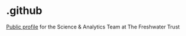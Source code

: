 # .github
[Public profile](https://github.com/thefreshwatertrust/.github/blob/main/profile/README.md) for the Science &amp; Analytics Team at The Freshwater Trust
